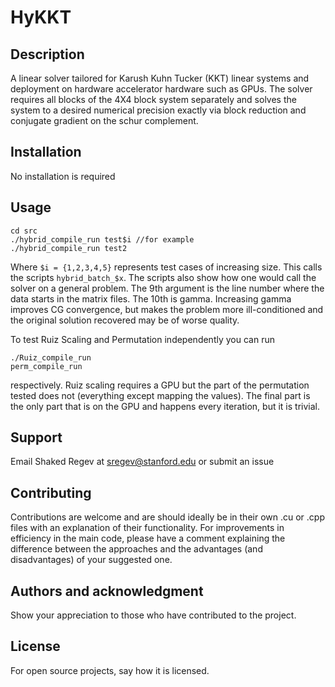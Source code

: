 # HyKKT

## Description
A linear solver tailored for Karush Kuhn Tucker (KKT) linear systems and 
deployment on hardware accelerator hardware such as GPUs. The solver requires
all blocks of the 4X4 block system separately and solves the system to a desired
numerical precision exactly via block reduction and conjugate gradient on the
schur complement. 

## Installation
No installation is required

## Usage
```
cd src
./hybrid_compile_run test$i //for example
./hybrid_compile_run test2
```
Where ```$i = {1,2,3,4,5}``` represents test cases of increasing size.
This calls the scripts ```hybrid_batch_$x```. The scripts also show how one
would call the solver on a general problem. The 9th argument is the line number
where the data starts in the matrix files. The 10th is gamma. Increasing gamma
improves CG convergence, but makes the problem more ill-conditioned and the 
original solution recovered may be of worse quality.

To test Ruiz Scaling and Permutation independently you can run
```
./Ruiz_compile_run 
perm_compile_run
```
respectively. Ruiz scaling requires a GPU but the part of the permutation
tested does not (everything except mapping the values). The final part is the
only part that is on the GPU and happens every iteration, but it is trivial.
## Support
Email Shaked Regev at sregev@stanford.edu or submit an issue

## Contributing
Contributions are welcome and are should ideally be in their own .cu or .cpp 
files with an explanation of their functionality. For improvements in efficiency
in the main code, please have a comment explaining the difference between the 
approaches and the advantages (and disadvantages) of your suggested one.

## Authors and acknowledgment
Show your appreciation to those who have contributed to the project.

## License
For open source projects, say how it is licensed.
